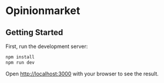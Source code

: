 # Opinionmarket

## Getting Started

First, run the development server:

```bash
npm install
npm run dev
```

Open [http://localhost:3000](http://localhost:3000) with your browser to see the result.